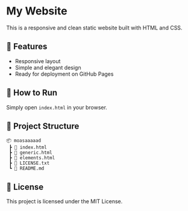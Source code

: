 # My Website

This is a responsive and clean static website built with HTML and CSS.

## 🔧 Features
- Responsive layout
- Simple and elegant design
- Ready for deployment on GitHub Pages

## 🚀 How to Run
Simply open `index.html` in your browser.

## 📁 Project Structure
```
📦 moasaaaaad  
 ┣ 📄 index.html  
 ┣ 📄 generic.html  
 ┣ 📄 elements.html  
 ┣ 📄 LICENSE.txt  
 ┗ 📄 README.md  
```

## 📜 License
This project is licensed under the MIT License.
